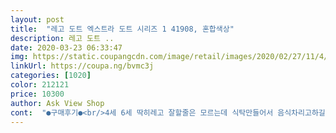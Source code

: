 ```yaml
---
layout: post 
title:  "레고 도트 엑스트라 도트 시리즈 1 41908, 혼합색상" 
description: 레고 도트 ..
date: 2020-03-23 06:33:47 
img: https://static.coupangcdn.com/image/retail/images/2020/02/27/11/4/36be94b0-5286-45e8-b953-319cace3ee12.jpg 
linkUrl: https://coupa.ng/bvmc3j 
categories: [1020] 
color: 212121 
price: 10300 
author: Ask View Shop 
cont:  "●구매후기●<br/>4세 6세 딱히레고 잘할줄은 모르는데 식탁만들어서 음식차리고하길래 두팩사서주니 좋다고 그림보고 모아서 매일 그거 나누는재미에 노네요ㅋㅋ 음식은 낱개사려면 비싸던데 완젼득템ㅋㅋ 사세요!<br/>너무 적은 피스~~~<br/>노력이 가상하여 기쁘게 샀습니다<br/>메인 따로 구매하고.<br/> 장식용으로 사용할수있음<br/>비밀아지트세트 외벽에 판 붙여놓고 혼신의 꾸미기 중입니다<br/>색상구성과 프린트 종류가 다양하면 몇세트 더 사겠는데 말이죠<br/>아마 여자친구들은 소꿉놀이로도 괜찮겠네욜<br/>아이가 이것 사려고 매일 두시간씩 다섯가지 과제를 20일했어요 ㅎ<br/>여러가지 프린트가 골고루 왔어요<br/>워치끈이나 ㅡ 팔찌에 적합할듯<br/>이것만으로는 아무것도 할수없음.<br/> 꾸미기 용임<br/>타일 색상이 좀더 골고루 많았으면 좋겠어요<br/>" 
---
```

